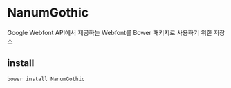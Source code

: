 # NanumGothic

Google Webfont API에서 제공하는 Webfont를 Bower 패키지로 사용하기 위한 저장소


## install

```sh
bower install NanumGothic
```
